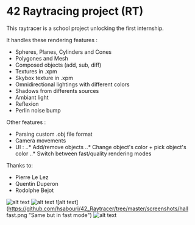 # 42 Raytracing project (RT)

This raytracer is a school project unlocking the first internship.

It handles these rendering features :
* Spheres, Planes, Cylinders and Cones
* Polygones and Mesh
* Composed objects (add, sub, diff)
* Textures in .xpm
* Skybox texture in .xpm
* Omnidirectional lightings with different colors
* Shadows from differents sources
* Ambiant light
* Reflexion
* Perlin noise bump

Other features :
* Parsing custom .obj file format
* Camera movements
* UI :
..* Add/remove objects
..* Change object's color + pick object's color
..* Switch between fast/quality rendering modes

Thanks to:
* Pierre Le Lez
* Quentin Duperon
* Rodolphe Bejot

![alt text](https://github.com/hsabouri/42_Raytracer/tree/master/screenshots/shadow.png "Shadows, spheres and lights")
![alt text](https://github.com/hsabouri/42_Raytracer/tree/master/screenshots/hall.png "Textures, reflexion...")
![alt text](https://github.com/hsabouri/42_Raytracer/tree/master/screenshots/hall fast.png "Same but in fast mode")
![alt text](https://github.com/hsabouri/42_Raytracer/tree/master/screenshots/pikachu.png "Pikachu!")
